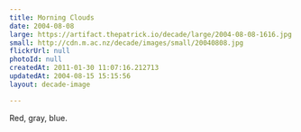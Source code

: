 ```yaml
---
title: Morning Clouds
date: 2004-08-08
large: https://artifact.thepatrick.io/decade/large/2004-08-08-1616.jpg
small: http://cdn.m.ac.nz/decade/images/small/20040808.jpg
flickrUrl: null
photoId: null
createdAt: 2011-01-30 11:07:16.212713
updatedAt: 2004-08-15 15:15:56
layout: decade-image

---
```

Red, gray, blue.
